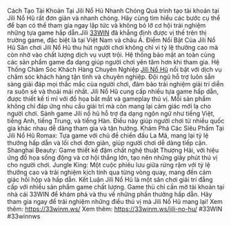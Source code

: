 Cách Tạo Tài Khoản Tại Jili Nổ Hũ Nhanh Chóng
Quá trình tạo tài khoản tại Jili Nổ Hũ rất đơn giản và nhanh chóng. Hãy cùng tìm hiểu các bước cụ thể để bạn có thể tham gia ngay lập tức và không bỏ lỡ cơ hội trải nghiệm những tựa game hấp dẫn.Jili [33WIN](https://33winm.ws/) đã khẳng định được vị thế trên thị trường game, đặc biệt là tại Việt Nam và châu Á.
Điểm Nổi Bật Của Jili Nổ Hũ
Sân chơi Jili Nổ Hũ thu hút người chơi không chỉ vì tỷ lệ thưởng cao mà còn nhờ vào chất lượng dịch vụ vượt trội. Hệ thống bảo mật an toàn cùng các sản phẩm game đa dạng giúp người chơi yên tâm hơn khi tham gia.
Hệ Thống Chăm Sóc Khách Hàng Chuyên Nghiệp
[Jili Nổ Hũ](https://33winm.ws/jili-no-hu/) nổi bật với dịch vụ chăm sóc khách hàng tận tình và chuyên nghiệp. Đội ngũ hỗ trợ luôn sẵn sàng giải đáp mọi thắc mắc của người chơi, đảm bảo trải nghiệm giải trí diễn ra suôn sẻ và thoải mái nhất.
Jili Nổ Hũ cung cấp nhiều tựa game hấp dẫn, được thiết kế tỉ mỉ với đồ họa bắt mắt và gameplay thú vị. Mỗi sản phẩm không chỉ đáp ứng nhu cầu giải trí mà còn mang lại cảm giác mới lạ cho người chơi.
Sảnh game Jili nổ hũ hỗ trợ đa dạng ngôn ngữ như tiếng Việt, tiếng Anh, tiếng Trung, và tiếng Hàn. Điều này giúp người chơi từ nhiều quốc gia khác nhau dễ dàng tham gia và tận hưởng.
Khám Phá Các Siêu Phẩm Tại Jili Nổ Hũ
Romax: Tựa game với chủ đề chiến đấu La Mã, mang lại tỷ lệ thưởng hấp dẫn và lối chơi đơn giản, giúp người chơi dễ dàng tiếp cận.
Shanghai Beauty: Game thiết kế đậm chất nghệ thuật Thượng Hải, với hiệu ứng đồ họa sống động và cơ hội thắng lớn, tạo nên những giây phút thú vị cho người chơi.
Jungle King: Một cuộc phiêu lưu giữa rừng rậm với tỷ lệ thưởng cao và trải nghiệm kịch tính qua từng vòng quay, mang đến cảm giác hồi hộp và hấp dẫn.
Kết Luận
Jili Nổ Hũ là một sân chơi giải trí đẳng cấp với nhiều sản phẩm game chất lượng. Game thủ chỉ cần mở tài khoản tại nhà cái 33WIN để khám phá và thu về những phần thưởng hấp dẫn. Hãy tham gia ngay để trải nghiệm những điều thú vị mà Jili Nổ Hũ mang lại!
Xem thêm:  https://33winm.ws/
Xem thêm: https://33winm.ws/jili-no-hu/
#33WIN #33winnws
